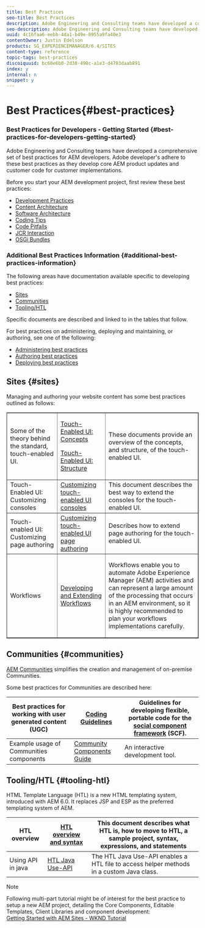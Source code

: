 ```yaml
---
title: Best Practices
seo-title: Best Practices
description: Adobe Engineering and Consulting teams have developed a comprehensive set of best practices for AEM developers
seo-description: Adobe Engineering and Consulting teams have developed a comprehensive set of best practices for AEM developers
uuid: 4c16faa6-eebb-4da1-b49e-0955a9fa40e3
contentOwner: Justin Edelson
products: SG_EXPERIENCEMANAGER/6.4/SITES
content-type: reference
topic-tags: best-practices
discoiquuid: bc60e6b0-2d30-490c-a1e3-d4703daab891
index: y
internal: n
snippet: y
---
```


# Best Practices{#best-practices}

### Best Practices for Developers - Getting Started {#best-practices-for-developers-getting-started}

Adobe Engineering and Consulting teams have developed a comprehensive set of best practices for AEM developers. Adobe developer's adhere to these best practices as they develop core AEM product updates and customer code for customer implementations.

Before you start your AEM development project, first review these best practices:

* [Development Practices](../../../sites/developing/using/development-practices.md)
* [Content Architecture](../../../sites/developing/using/content-architecture.md)
* [Software Architecture](../../../sites/developing/using/software-architecture.md)
* [Coding Tips](../../../sites/developing/using/coding-tips.md)
* [Code Pitfalls](../../../sites/developing/using/code-pitfalls.md)
* [JCR Interaction](../../../sites/developing/using/jcr-integration.md)
* [OSGi Bundles](../../../sites/developing/using/osgi-bundles.md)

### Additional Best Practices Information {#additional-best-practices-information}

The following areas have documentation available specific to developing best practices:

* [Sites](#sites)
* [Communities](../../../sites/developing/using/best-practices.md#communities)
* [Tooling/HTL](../../../sites/developing/using/best-practices.md#tooling-htl)

Specific documents are described and linked to in the tables that follow.

For best practices on administering, deploying and maintaining, or authoring, see one of the following:

* [Administering best practices](../../../sites/administering/using/administer-best-practices.md)
* [Authoring best practices](../../../sites/authoring/using/best-practices.md)
* [Deploying best practices](../../../sites/deploying/using/best-practices.md)

## Sites {#sites}

Managing and authoring your website content has some best practices outlined as follows:

<table border="1" cellpadding="1" cellspacing="0" width="100%"> 
 <tbody>
  <tr>
   <td>Some of the theory behind the standard, touch-enabled UI.</td> 
   <td><p><a href="../../../sites/developing/using/touch-ui-concepts.md">Touch-Enabled UI: Concepts</a></p> <p><a href="../../../sites/developing/using/touch-ui-structure.md">Touch-Enabled UI: Structure</a></p> </td> 
   <td>These documents provide an overview of the concepts, and structure, of the touch-enabled UI.</td> 
  </tr>
  <tr>
   <td>Touch-Enabled UI: Customizing consoles </td> 
   <td><a href="../../../sites/developing/using/customizing-consoles-touch.md">Customizing touch-enabled UI consoles</a></td> 
   <td>This document describes the best way to extend the consoles for the touch-enabled UI.</td> 
  </tr>
  <tr>
   <td>Touch-enabled UI: Customizing page authoring</td> 
   <td><a href="../../../sites/developing/using/customizing-page-authoring-touch.md">Customizing touch-enabled UI page authoring</a></td> 
   <td>Describes how to extend page authoring for the touch-enabled UI.</td> 
  </tr>
  <tr>
   <td>Workflows</td> 
   <td><a href="../../../sites/developing/using/workflows-best-practices.md">Developing and Extending Workflows</a></td> 
   <td><p>Workflows enable you to automate Adobe Experience Manager (AEM) activities and can represent a large amount of the processing that occurs in an AEM environment, so it is highly recommended to plan your workflows implementations carefully.</p> </td> 
  </tr>
 </tbody>
</table>

## Communities {#communities}

[AEM Communities](../../../communities/using/overview.md) simplifies the creation and management of on-premise Communities.

Some best practices for Communities are described here:

| Best practices for working with user generated content (UGC) | [Coding Guidelines](../../../communities/using/code-guide.md) |Guidelines for developing flexible, portable code for the [social component framework](../../../communities/using/scf.md) (SCF). |
|---|---|---|
| Example usage of Communities components | [Community Components Guide](../../../communities/using/components-guide.md) |An interactive development tool. |

## Tooling/HTL {#tooling-htl}

HTML Template Language (HTL) is a new HTML templating system, introduced with AEM 6.0. It replaces JSP and ESP as the preferred templating system of AEM.

| HTL overview | [HTL overview and syntax](https://helpx.adobe.com/experience-manager/htl/user-guide.html) |This document describes what HTL is, how to move to HTL, a sample project, syntax, expressions, and statements |
|---|---|---|
| Using API in java | [HTL Java Use-API](https://helpx.adobe.com/experience-manager/htl/using/use-api.html) |The HTL Java Use-API enables a HTL file to access helper methods in a custom Java class.  |

>[!NOTE]
>
>Following multi-part tutorial might be of interest for the best practice to setup a new AEM project, detailing the Core Components, Editable Templates, Client Libraries and component development:  
>[Getting Started with AEM Sites - WKND Tutorial](https://helpx.adobe.com/experience-manager/kt/sites/using/getting-started-wknd-tutorial-develop.html)

